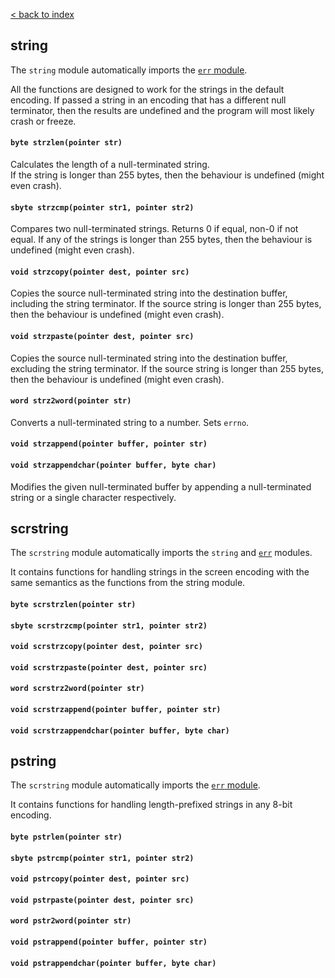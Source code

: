 [< back to index](../doc_index.md)

## string

The `string` module automatically imports the [`err` module](./other.md).  

All the functions are designed to work for the strings in the default encoding.
If passed a string in an encoding that has a different null terminator,
then the results are undefined and the program will most likely crash or freeze.

#### `byte strzlen(pointer str)`

Calculates the length of a null-terminated string.  
If the string is longer than 255 bytes, then the behaviour is undefined (might even crash).

#### `sbyte strzcmp(pointer str1, pointer str2)`

Compares two null-terminated strings. Returns 0 if equal, non-0 if not equal.
If any of the strings is longer than 255 bytes, then the behaviour is undefined (might even crash).

#### `void strzcopy(pointer dest, pointer src)`

Copies the source null-terminated string into the destination buffer, including the string terminator.
If the source string is longer than 255 bytes, then the behaviour is undefined (might even crash).

#### `void strzpaste(pointer dest, pointer src)`

Copies the source null-terminated string into the destination buffer, excluding the string terminator.
If the source string is longer than 255 bytes, then the behaviour is undefined (might even crash).

#### `word strz2word(pointer str)`

Converts a null-terminated string to a number.
Sets `errno`.

#### `void strzappend(pointer buffer, pointer str)`
#### `void strzappendchar(pointer buffer, byte char)`

Modifies the given null-terminated buffer by appending a null-terminated string or a single character respectively.

## scrstring

The `scrstring` module automatically imports the `string` and [`err`](./other.md) modules.  

It contains functions for handling strings in the screen encoding with the same semantics as the functions from the string module.

#### `byte scrstrzlen(pointer str)`
#### `sbyte scrstrzcmp(pointer str1, pointer str2)`
#### `void scrstrzcopy(pointer dest, pointer src)`
#### `void scrstrzpaste(pointer dest, pointer src)`
#### `word scrstrz2word(pointer str)`
#### `void scrstrzappend(pointer buffer, pointer str)`
#### `void scrstrzappendchar(pointer buffer, byte char)`

## pstring

The `scrstring` module automatically imports the [`err` module](./other.md).

It contains functions for handling length-prefixed strings in any 8-bit encoding.

#### `byte pstrlen(pointer str)`
#### `sbyte pstrcmp(pointer str1, pointer str2)`
#### `void pstrcopy(pointer dest, pointer src)`
#### `void pstrpaste(pointer dest, pointer src)`
#### `word pstr2word(pointer str)`
#### `void pstrappend(pointer buffer, pointer str)`
#### `void pstrappendchar(pointer buffer, byte char)`
